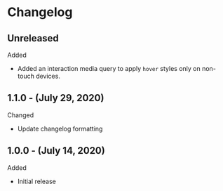 # Changelog

## Unreleased

Added

* Added an interaction media query to apply `hover` styles only on non-touch devices.

## 1.1.0 - (July 29, 2020)

Changed

* Update changelog formatting

## 1.0.0 - (July 14, 2020)

Added

* Initial release
